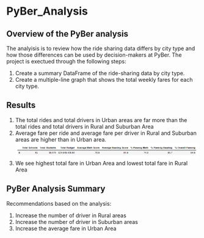 # PyBer_Analysis

## Overview of the PyBer analysis
The analyisis is to review how the ride sharing data differs by city type and how those differences can be used by decision-makers at PyBer. The project is exectued through the following steps:
1. Create a summary DataFrame of the ride-sharing data by city type. 
2. Create a multiple-line graph that shows the total weekly fares for each city type. 

## Results 

1. The total rides and total drivers in Urban areas are far more than the total rides and total drivers in Rural and Suburban Area
2. Average fare per ride and average fare per driver in Rural and Suburban areas are higher than in Urban area. 
![](https://github.com/esaer/School_District_Analysis/blob/main/District%20Summary.PNG)
2. We see highest total fare in Urban Area and lowest total fare in Rural Area

## PyBer Analysis Summary 

Recommendations based on the analysis:  

1. Increase the number of driver in Rural areas
2. Increase the number of driver in Suburban areas
3. Increase the average fare in Urban Area 
